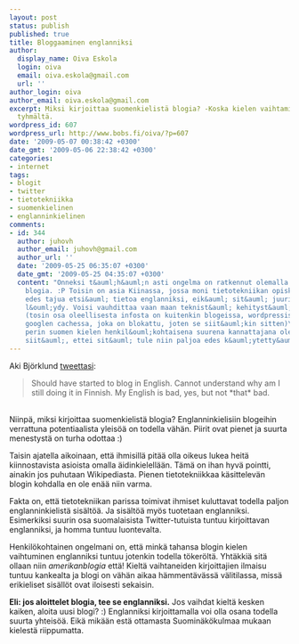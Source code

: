```yaml
---
layout: post
status: publish
published: true
title: Bloggaaminen englanniksi
author:
  display_name: Oiva Eskola
  login: oiva
  email: oiva.eskola@gmail.com
  url: ''
author_login: oiva
author_email: oiva.eskola@gmail.com
excerpt: Miksi kirjoittaa suomenkielistä blogia? -Koska kielen vaihtaminen tuntuu
  tyhmältä.
wordpress_id: 607
wordpress_url: http://www.bobs.fi/oiva/?p=607
date: '2009-05-07 00:38:42 +0300'
date_gmt: '2009-05-06 22:38:42 +0300'
categories:
- internet
tags:
- blogit
- twitter
- tietotekniikka
- suomenkielinen
- englanninkielinen
comments:
- id: 344
  author: juhovh
  author_email: juhovh@gmail.com
  author_url: ''
  date: '2009-05-25 06:35:07 +0300'
  date_gmt: '2009-05-25 04:35:07 +0300'
  content: "Onneksi t&auml;h&auml;n asti ongelma on ratkennut olemalla aloittamatta
    blogia. :P Toisin on asia Kiinassa, jossa moni tietotekniikan opiskelija ei aina
    edes tajua etsi&auml; tietoa englanniksi, eik&auml; sit&auml; juuri muulla kielell&auml;k&auml;&auml;n
    l&ouml;ydy. Voisi vauhdittaa vaan maan teknist&auml; kehityst&auml; aika tavalla.
    (tosin osa oleellisesta infosta on kuitenkin blogeissa, wordpressiss&auml; tai
    googlen cachessa, joka on blokattu, joten se siit&auml;kin sitten)\r\n\r\nAlun
    perin suomen kielen henkil&ouml;kohtaisena suurena kannattajana olen huolissani
    siit&auml;, ettei sit&auml; tule niin paljoa edes k&auml;ytetty&auml;..."
---
```

<p>Aki Bj&ouml;rklund <a href="http://twitter.com/akibjorklund/status/1696226860">tweettasi</a>:</p>
<blockquote><p><span class="status-body"><span class="entry-content">Should have started to blog in English. Cannot understand why am I still doing it in Finnish. My English is bad, yes, but not *that* bad.</span></span></blockquote><br />
<span class="status-body"><span class="entry-content">Niinp&auml;, miksi kirjoittaa suomenkielist&auml; blogia? Englanninkielisiin blogeihin verrattuna potentiaalista yleis&ouml;&auml; on todella v&auml;h&auml;n. Piirit ovat pienet ja suurta menestyst&auml; on turha odottaa :)<br />
</span></span></p>
<p><span class="status-body"><span class="entry-content">Taisin ajatella aikoinaan, ett&auml; ihmisill&auml; pit&auml;&auml; olla oikeus lukea heit&auml; kiinnostavista asioista omalla &auml;idinkielell&auml;&auml;n. T&auml;m&auml; on ihan hyv&auml; pointti, ainakin jos puhutaan Wikipediasta. Pienen tietotekniikkaa k&auml;sittelev&auml;n blogin kohdalla en ole en&auml;&auml; niin varma.</span></span></p>
<p><span class="status-body"><span class="entry-content">Fakta on, ett&auml; tietotekniikan parissa toimivat ihmiset kuluttavat todella paljon englanninkielist&auml; sis&auml;lt&ouml;&auml;. Ja sis&auml;lt&ouml;&auml; my&ouml;s tuotetaan englanniksi. Esimerkiksi suurin osa suomalaisista Twitter-tutuista tuntuu kirjoittavan englanniksi, ja homma tuntuu luontevalta.</span></span></p>
<p><span class="status-body"><span class="entry-content">Henkil&ouml;kohtainen ongelmani on, ett&auml; mink&auml; tahansa blogin kielen vaihtuminen englanniksi tuntuu jotenkin todella t&ouml;ker&ouml;lt&auml;. Yht&auml;kki&auml; sit&auml; ollaan niin<em> amerikanblogia</em> ett&auml;! Kielt&auml; vaihtaneiden kirjoittajien ilmaisu tuntuu kankealta ja blogi on v&auml;h&auml;n aikaa h&auml;mment&auml;v&auml;ss&auml; v&auml;litilassa, miss&auml; erikieliset sis&auml;ll&ouml;t ovat iloisesti sekaisin.</span></span></p>
<p><span class="status-body"><span class="entry-content"><strong>Eli: jos aloittelet blogia, tee se englanniksi.</strong> Jos vaihdat kielt&auml; kesken kaiken, aloita uusi blogi? :) Englanniksi kirjoittamalla voi olla osana todella suurta yhteis&ouml;&auml;. Eik&auml; mik&auml;&auml;n est&auml; ottamasta Suomin&auml;k&ouml;kulmaa mukaan kielest&auml; riippumatta.<br />
</span></span></p>
